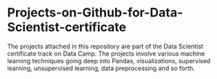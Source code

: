 # Projects-on-Github-for-Data-Scientist-certificate
The projects attached in this repository are part of the Data Scientist certificate track on Data Camp. The projects involve various machine learning techniques going deep into Pandas, visualizations, supervised learning, unsupervised learning, data preprocessing and so forth. 
